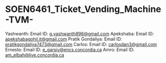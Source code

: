 # SOEN6461_Ticket_Vending_Machine-TVM-


Yashwanth: Email ID: g.yashwanth896@gmail.com
Apekshaba: Email ID: apekshabagohil.it@gmail.com
Pratik Gondaliya: Email ID: pratikgondaliya7473@gmail.com
Carlos: Email ID: carlosdan3@gmail.com
Ernesto: Email ID: e_garsiy@encs.concordia.ca
Amro: Email ID: am_elbah@live.concordia.ca

